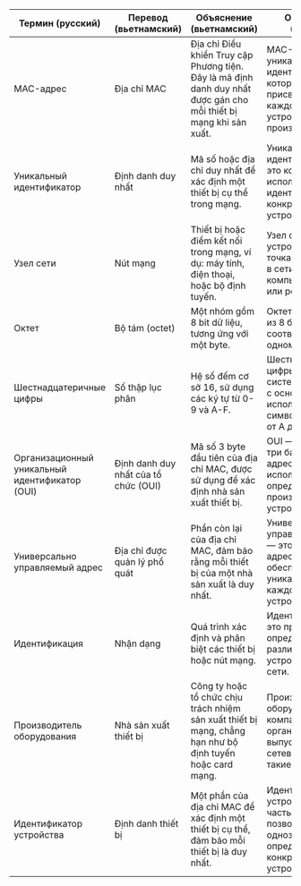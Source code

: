 | **Термин (русский)**       | **Перевод (вьетнамский)**                | **Объяснение (вьетнамский)**                                                                                       | **Объяснение (русский)**                                                                                     |
|----------------------------|-----------------------------------------|-------------------------------------------------------------------------------------------------------------------|-------------------------------------------------------------------------------------------------------------|
| MAC-адрес                  | Địa chỉ MAC                            | Địa chỉ Điều khiển Truy cập Phương tiện. Đây là mã định danh duy nhất được gán cho mỗi thiết bị mạng khi sản xuất. | MAC-адрес — это уникальный идентификатор, который присваивается каждому сетевому устройству при производстве. |
| Уникальный идентификатор   | Định danh duy nhất                     | Mã số hoặc địa chỉ duy nhất để xác định một thiết bị cụ thể trong mạng.                                            | Уникальный идентификатор — это код или адрес, используемый для идентификации конкретного устройства в сети. |
| Узел сети                  | Nút mạng                               | Thiết bị hoặc điểm kết nối trong mạng, ví dụ: máy tính, điện thoại, hoặc bộ định tuyến.                            | Узел сети — это устройство или точка подключения в сети, например, компьютер, телефон или роутер.           |
| Октет                      | Bộ tám (octet)                         | Một nhóm gồm 8 bit dữ liệu, tương ứng với một byte.                                                              | Октет — это группа из 8 бит данных, соответствующая одному байту.                                           |
| Шестнадцатеричные цифры    | Số thập lục phân                       | Hệ số đếm cơ sở 16, sử dụng các ký tự từ 0-9 và A-F.                                                             | Шестнадцатеричные цифры — это система счисления с основанием 16, использующая символы от 0 до 9 и от A до F. |
| Организационный уникальный идентификатор (OUI) | Định danh duy nhất của tổ chức (OUI)       | Mã số 3 byte đầu tiên của địa chỉ MAC, được sử dụng để xác định nhà sản xuất thiết bị.                             | OUI — это первые три байта MAC-адреса, которые используются для определения производителя устройства.       |
| Универсально управляемый адрес | Địa chỉ được quản lý phổ quát            | Phần còn lại của địa chỉ MAC, đảm bảo rằng mỗi thiết bị của một nhà sản xuất là duy nhất.                         | Универсально управляемый адрес — это часть MAC-адреса, обеспечивающая уникальность каждого устройства.      |
| Идентификация              | Nhận dạng                              | Quá trình xác định và phân biệt các thiết bị hoặc nút mạng.                                                      | Идентификация — это процесс определения и различения устройств или узлов сети.                              |
| Производитель оборудования                   | Nhà sản xuất thiết bị                   | Công ty hoặc tổ chức chịu trách nhiệm sản xuất thiết bị mạng, chẳng hạn như bộ định tuyến hoặc card mạng.           | Производитель оборудования — это компания или организация, выпускающая сетевые устройства, такие как роутеры.|
| Идентификатор устройства                    | Định danh thiết bị                      | Một phần của địa chỉ MAC để xác định một thiết bị cụ thể, đảm bảo mỗi thiết bị là duy nhất.                        | Идентификатор устройства — это часть MAC-адреса, позволяющая однозначно определить конкретное устройство.   |

